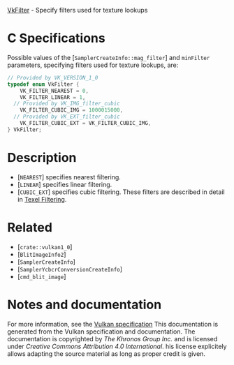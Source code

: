 [VkFilter](https://www.khronos.org/registry/vulkan/specs/1.3-extensions/man/html/VkFilter.html) - Specify filters used for texture lookups

# C Specifications
Possible values of the [`SamplerCreateInfo::mag_filter`] and
`minFilter` parameters, specifying filters used for texture lookups,
are:
```c
// Provided by VK_VERSION_1_0
typedef enum VkFilter {
    VK_FILTER_NEAREST = 0,
    VK_FILTER_LINEAR = 1,
  // Provided by VK_IMG_filter_cubic
    VK_FILTER_CUBIC_IMG = 1000015000,
  // Provided by VK_EXT_filter_cubic
    VK_FILTER_CUBIC_EXT = VK_FILTER_CUBIC_IMG,
} VkFilter;
```

# Description
- [`NEAREST`] specifies nearest filtering.
- [`LINEAR`] specifies linear filtering.
- [`CUBIC_EXT`] specifies cubic filtering.
These filters are described in detail in [Texel
Filtering](https://www.khronos.org/registry/vulkan/specs/1.3-extensions/html/vkspec.html#textures-texel-filtering).

# Related
- [`crate::vulkan1_0`]
- [`BlitImageInfo2`]
- [`SamplerCreateInfo`]
- [`SamplerYcbcrConversionCreateInfo`]
- [`cmd_blit_image`]

# Notes and documentation
For more information, see the [Vulkan specification](https://www.khronos.org/registry/vulkan/specs/1.3-extensions/html/vkspec.html)
This documentation is generated from the Vulkan specification and documentation.
The documentation is copyrighted by *The Khronos Group Inc.* and is licensed under *Creative Commons Attribution 4.0 International*.
his license explicitely allows adapting the source material as long as proper credit is given.
        